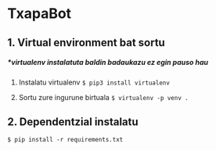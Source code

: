 # TxapaBot


## 1. Virtual environment bat sortu 
##### *virtualenv instalatuta baldin badaukazu ez egin pauso hau
1. Instalatu virtualenv
   ```$ pip3 install virtualenv```
   
2. Sortu zure ingurune birtuala
   ```$ virtualenv -p venv .```

## 2. Dependentzial instalatu
```
$ pip install -r requirements.txt
```